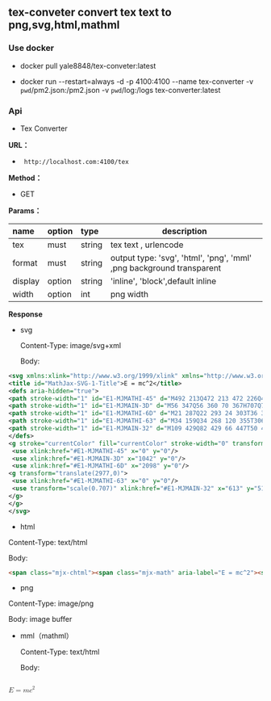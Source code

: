 ## tex-conveter convert tex text to png,svg,html,mathml 


### Use docker

- docker pull yale8848/tex-conveter:latest

- docker run --restart=always -d  -p 4100:4100 --name tex-converter -v `pwd`/pm2.json:/pm2.json -v `pwd`/log:/logs  tex-converter:latest

    
### Api

- Tex Converter

**URL：** 
- ` http://localhost.com:4100/tex`
  
**Method：**

- GET 

**Params：** 

|name|option|type|description|
|:----    |:---|:----- |-----   |
|tex | must |string |tex text , urlencode |
|format | must |string | output type: 'svg', 'html', 'png', 'mml' ,png background transparent |
|display     | option |string | 'inline', 'block',default  inline    |
|width     | option  |int | png width  |

 **Response**

- svg

  Content-Type: image/svg+xml

  Body:

```xml
<svg xmlns:xlink="http://www.w3.org/1999/xlink" xmlns="http://www.w3.org/2000/svg" width="8.976ex" height="2.509ex" style="vertical-align: -0.338ex;" viewBox="0 -934.9 3864.5 1080.4" role="img" focusable="false" aria-labelledby="MathJax-SVG-1-Title">
<title id="MathJax-SVG-1-Title">E = mc^2</title>
<defs aria-hidden="true">
<path stroke-width="1" id="E1-MJMATHI-45" d="M492 213Q472 213 472 226Q472 230 477 250T482 285Q482 316 461 323T364 330H312Q311 328 277 192T243 52Q243 48 254 48T334 46Q428 46 458 48T518 61Q567 77 599 117T670 248Q680 270 683 272Q690 274 698 274Q718 274 718 261Q613 7 608 2Q605 0 322 0H133Q31 0 31 11Q31 13 34 25Q38 41 42 43T65 46Q92 46 125 49Q139 52 144 61Q146 66 215 342T285 622Q285 629 281 629Q273 632 228 634H197Q191 640 191 642T193 659Q197 676 203 680H757Q764 676 764 669Q764 664 751 557T737 447Q735 440 717 440H705Q698 445 698 453L701 476Q704 500 704 528Q704 558 697 578T678 609T643 625T596 632T532 634H485Q397 633 392 631Q388 629 386 622Q385 619 355 499T324 377Q347 376 372 376H398Q464 376 489 391T534 472Q538 488 540 490T557 493Q562 493 565 493T570 492T572 491T574 487T577 483L544 351Q511 218 508 216Q505 213 492 213Z"/>
<path stroke-width="1" id="E1-MJMAIN-3D" d="M56 347Q56 360 70 367H707Q722 359 722 347Q722 336 708 328L390 327H72Q56 332 56 347ZM56 153Q56 168 72 173H708Q722 163 722 153Q722 140 707 133H70Q56 140 56 153Z"/>
<path stroke-width="1" id="E1-MJMATHI-6D" d="M21 287Q22 293 24 303T36 341T56 388T88 425T132 442T175 435T205 417T221 395T229 376L231 369Q231 367 232 367L243 378Q303 442 384 442Q401 442 415 440T441 433T460 423T475 411T485 398T493 385T497 373T500 364T502 357L510 367Q573 442 659 442Q713 442 746 415T780 336Q780 285 742 178T704 50Q705 36 709 31T724 26Q752 26 776 56T815 138Q818 149 821 151T837 153Q857 153 857 145Q857 144 853 130Q845 101 831 73T785 17T716 -10Q669 -10 648 17T627 73Q627 92 663 193T700 345Q700 404 656 404H651Q565 404 506 303L499 291L466 157Q433 26 428 16Q415 -11 385 -11Q372 -11 364 -4T353 8T350 18Q350 29 384 161L420 307Q423 322 423 345Q423 404 379 404H374Q288 404 229 303L222 291L189 157Q156 26 151 16Q138 -11 108 -11Q95 -11 87 -5T76 7T74 17Q74 30 112 181Q151 335 151 342Q154 357 154 369Q154 405 129 405Q107 405 92 377T69 316T57 280Q55 278 41 278H27Q21 284 21 287Z"/>
<path stroke-width="1" id="E1-MJMATHI-63" d="M34 159Q34 268 120 355T306 442Q362 442 394 418T427 355Q427 326 408 306T360 285Q341 285 330 295T319 325T330 359T352 380T366 386H367Q367 388 361 392T340 400T306 404Q276 404 249 390Q228 381 206 359Q162 315 142 235T121 119Q121 73 147 50Q169 26 205 26H209Q321 26 394 111Q403 121 406 121Q410 121 419 112T429 98T420 83T391 55T346 25T282 0T202 -11Q127 -11 81 37T34 159Z"/>
<path stroke-width="1" id="E1-MJMAIN-32" d="M109 429Q82 429 66 447T50 491Q50 562 103 614T235 666Q326 666 387 610T449 465Q449 422 429 383T381 315T301 241Q265 210 201 149L142 93L218 92Q375 92 385 97Q392 99 409 186V189H449V186Q448 183 436 95T421 3V0H50V19V31Q50 38 56 46T86 81Q115 113 136 137Q145 147 170 174T204 211T233 244T261 278T284 308T305 340T320 369T333 401T340 431T343 464Q343 527 309 573T212 619Q179 619 154 602T119 569T109 550Q109 549 114 549Q132 549 151 535T170 489Q170 464 154 447T109 429Z"/>
</defs>
<g stroke="currentColor" fill="currentColor" stroke-width="0" transform="matrix(1 0 0 -1 0 0)" aria-hidden="true">
 <use xlink:href="#E1-MJMATHI-45" x="0" y="0"/>
 <use xlink:href="#E1-MJMAIN-3D" x="1042" y="0"/>
 <use xlink:href="#E1-MJMATHI-6D" x="2098" y="0"/>
<g transform="translate(2977,0)">
 <use xlink:href="#E1-MJMATHI-63" x="0" y="0"/>
 <use transform="scale(0.707)" xlink:href="#E1-MJMAIN-32" x="613" y="513"/>
</g>
</g>
</svg>
```

 
 - html

  Content-Type: text/html

  Body:

  ```html
  <span class="mjx-chtml"><span class="mjx-math" aria-label="E = mc^2"><span class="mjx-mrow" aria-hidden="true"><span class="mjx-mi"><span class="mjx-char MJXc-TeX-math-I" style="padding-top: 0.446em; padding-bottom: 0.298em; padding-right: 0.026em;">E</span></span><span class="mjx-mo MJXc-space3"><span class="mjx-char MJXc-TeX-main-R" style="padding-top: 0.077em; padding-bottom: 0.298em;">=</span></span><span class="mjx-mi MJXc-space3"><span class="mjx-char MJXc-TeX-math-I" style="padding-top: 0.225em; padding-bottom: 0.298em;">m</span></span><span class="mjx-msubsup"><span class="mjx-base"><span class="mjx-mi"><span class="mjx-char MJXc-TeX-math-I" style="padding-top: 0.225em; padding-bottom: 0.298em;">c</span></span></span><span class="mjx-sup" style="font-size: 70.7%; vertical-align: 0.513em; padding-left: 0px; padding-right: 0.071em;"><span class="mjx-mn" style=""><span class="mjx-char MJXc-TeX-main-R" style="padding-top: 0.372em; padding-bottom: 0.372em;">2</span></span></span></span></span></span></span>
  ```

 
 - png

  Content-Type: image/png

  Body: image buffer
 
- mml（mathml）

  Content-Type: text/html

  Body:

  ```
<math xmlns="http://www.w3.org/1998/Math/MathML" alttext="E = mc^2">
  <mi>E</mi>
  <mo>=</mo>
  <mi>m</mi>
  <msup>
    <mi>c</mi>
    <mn>2</mn>
  </msup>
</math>

  ```